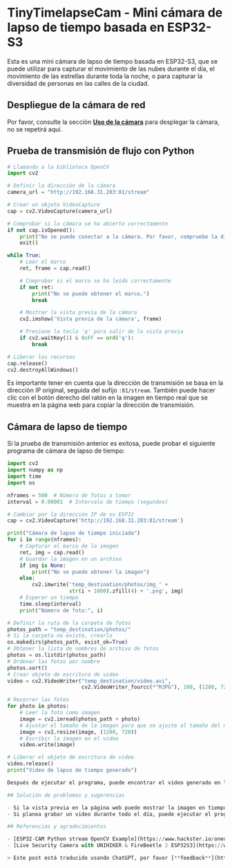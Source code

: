 # TinyTimelapseCam - Mini cámara de lapso de tiempo basada en ESP32-S3

Esta es una mini cámara de lapso de tiempo basada en ESP32-S3, que se puede utilizar para capturar el movimiento de las nubes durante el día, el movimiento de las estrellas durante toda la noche, o para capturar la diversidad de personas en las calles de la ciudad.

## Despliegue de la cámara de red

Por favor, consulte la sección [**Uso de la cámara**](https://wiki.dfrobot.com.cn/_SKU_DFR0975_FireBeetle_2_Board_ESP32_S3_Advanced_Tutorial#target_12) para desplegar la cámara, no se repetirá aquí.

## Prueba de transmisión de flujo con Python

```py title="StreamViewer.py"
# Llamando a la biblioteca OpenCV
import cv2

# Definir la dirección de la cámara
camera_url = "http://192.168.31.203:81/stream"

# Crear un objeto VideoCapture
cap = cv2.VideoCapture(camera_url)

# Comprobar si la cámara se ha abierto correctamente
if not cap.isOpened():
    print("No se puede conectar a la cámara. Por favor, compruebe la dirección de la cámara o la conexión de red.")
    exit()

while True:
    # Leer el marco
    ret, frame = cap.read()

    # Comprobar si el marco se ha leído correctamente
    if not ret:
        print("No se puede obtener el marco.")
        break

    # Mostrar la vista previa de la cámara
    cv2.imshow('Vista previa de la cámara', frame)

    # Presione la tecla 'q' para salir de la vista previa
    if cv2.waitKey(1) & 0xFF == ord('q'):
        break

# Liberar los recursos
cap.release()
cv2.destroyAllWindows()
```

Es importante tener en cuenta que la dirección de transmisión se basa en la dirección IP original, seguida del sufijo `:81/stream`. También puede hacer clic con el botón derecho del ratón en la imagen en tiempo real que se muestra en la página web para copiar la dirección de transmisión.

## Cámara de lapso de tiempo

Si la prueba de transmisión anterior es exitosa, puede probar el siguiente programa de cámara de lapso de tiempo:

```py title="TimelapseCam.py"
import cv2
import numpy as np
import time
import os

nframes = 500  # Número de fotos a tomar
interval = 0.00001  # Intervalo de tiempo (segundos)

# Cambiar por la dirección IP de su ESP32
cap = cv2.VideoCapture('http://192.168.31.203:81/stream')

print("Cámara de lapso de tiempo iniciada")
for i in range(nframes):
    # Capturar el marco de la imagen
    ret, img = cap.read()
    # Guardar la imagen en un archivo
    if img is None:
        print("No se puede obtener la imagen")
    else:
        cv2.imwrite('temp_destination/photos/img_' +
                    str(i + 1000).zfill(4) + '.png', img)
    # Esperar un tiempo
    time.sleep(interval)
    print("Número de foto:", i)

# Definir la ruta de la carpeta de fotos
photos_path = "temp_destination/photos/"
# Si la carpeta no existe, crearla
os.makedirs(photos_path, exist_ok=True)
# Obtener la lista de nombres de archivo de fotos
photos = os.listdir(photos_path)
# Ordenar las fotos por nombre
photos.sort()
# Crear objeto de escritura de video
video = cv2.VideoWriter("temp_destination/video.avi",
                        cv2.VideoWriter_fourcc(*"MJPG"), 100, (1280, 720))

# Recorrer las fotos
for photo in photos:
    # Leer la foto como imagen
    image = cv2.imread(photos_path + photo)
    # Ajustar el tamaño de la imagen para que se ajuste al tamaño del marco del video
    image = cv2.resize(image, (1280, 720))
    # Escribir la imagen en el video
    video.write(image)

# Liberar el objeto de escritura de video
video.release()
print("Video de lapso de tiempo generado")

Después de ejecutar el programa, puede encontrar el video generado en la carpeta "temp_destination". También puede modificar los parámetros "nframes" e "interval" para que la cámara de lapso de tiempo sea adecuada para diferentes escenarios de filmación.

## Solución de problemas y sugerencias

- Si la vista previa en la página web puede mostrar la imagen en tiempo real, pero no se puede capturar la transmisión en local, esto se debe a que solo se puede abrir una transmisión al mismo tiempo. Intente cerrar la página web.
- Si planea grabar un video durante todo el día, puede ejecutar el programa de Python en un servidor de bajo consumo de energía o en un teléfono móvil antiguo para que no tenga que mantener la computadora encendida todo el tiempo.

## Referencias y agradecimientos

- [ESP32-CAM Python stream OpenCV Example](https://www.hackster.io/onedeadmatch/esp32-cam-python-stream-opencv-example-1cc205)
- [Live Security Camera with UNIHIKER & FireBeetle 2 ESP32S3](https://www.hackster.io/pradeeplogu0/live-security-camera-with-unihiker-firebeetle-2-esp32s3-5d478e)

> Este post está traducido usando ChatGPT, por favor [**feedback**](https://github.com/linyuxuanlin/Wiki_MkDocs/issues/new) si hay alguna omisión.